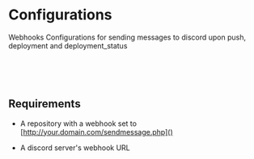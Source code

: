 # Configurations
Webhooks Configurations for sending messages to discord upon push, deployment and deployment_status

<br>
<br>
<br>

## Requirements

* A repository with a webhook set to [http://your.domain.com/sendmessage.php]()

* A discord server's webhook URL
